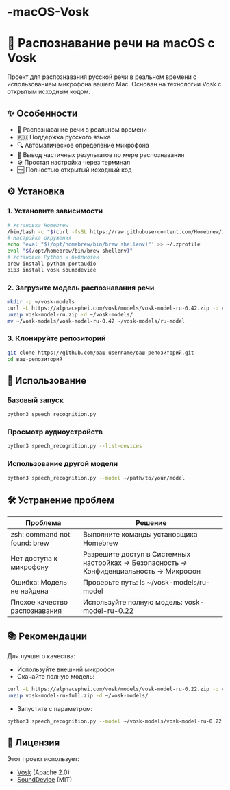 # -macOS-Vosk


# 🎤 Распознавание речи на macOS с Vosk


Проект для распознавания русской речи в реальном времени с использованием микрофона вашего Mac. Основан на технологии Vosk с открытым исходным кодом.

## ✨ Особенности
- 🚀 Распознавание речи в реальном времени
- 🇷🇺 Поддержка русского языка
- 🔍 Автоматическое определение микрофона
- 📝 Вывод частичных результатов по мере распознавания
- ⚙️ Простая настройка через терминал
- 🆓 Полностью открытый исходный код

## ⚙️ Установка

### 1. Установите зависимости
```bash
# Установка Homebrew
/bin/bash -c "$(curl -fsSL https://raw.githubusercontent.com/Homebrew/install/HEAD/install.sh)"
# Настройка окружения
echo 'eval "$(/opt/homebrew/bin/brew shellenv)"' >> ~/.zprofile
eval "$(/opt/homebrew/bin/brew shellenv)"
# Установка Python и библиотек
brew install python portaudio
pip3 install vosk sounddevice
```

### 2. Загрузите модель распознавания речи
```bash
mkdir -p ~/vosk-models
curl -L https://alphacephei.com/vosk/models/vosk-model-ru-0.42.zip -o vosk-model-ru.zip
unzip vosk-model-ru.zip -d ~/vosk-models/
mv ~/vosk-models/vosk-model-ru-0.42 ~/vosk-models/ru-model
```

### 3. Клонируйте репозиторий
```bash
git clone https://github.com/ваш-username/ваш-репозиторий.git
cd ваш-репозиторий
```

## 🚀 Использование

### Базовый запуск
```bash
python3 speech_recognition.py
```

### Просмотр аудиоустройств
```bash
python3 speech_recognition.py --list-devices
```

### Использование другой модели
```bash
python3 speech_recognition.py --model ~/path/to/your/model
```

## 🛠️ Устранение проблем

| Проблема | Решение |
|---------|---------|
| zsh: command not found: brew | Выполните команды установщика Homebrew |
| Нет доступа к микрофону | Разрешите доступ в Системных настройках → Безопасность → Конфиденциальность → Микрофон |
| Ошибка: Модель не найдена | Проверьте путь: ls ~/vosk-models/ru-model |
| Плохое качество распознавания | Используйте полную модель: vosk-model-ru-0.22 |

## 📚 Рекомендации

Для лучшего качества:
- Используйте внешний микрофон
- Скачайте полную модель:
```bash
curl -L https://alphacephei.com/vosk/models/vosk-model-ru-0.22.zip -o vosk-model-ru-full.zip
unzip vosk-model-ru-full.zip -d ~/vosk-models/
```
- Запустите с параметром:
```bash
python3 speech_recognition.py --model ~/vosk-models/vosk-model-ru-0.22
```

## 📜 Лицензия

Этот проект использует:
- [Vosk](https://github.com/alphacep/vosk-api) (Apache 2.0)
- [SoundDevice](https://github.com/spatialaudio/python-sounddevice) (MIT)
